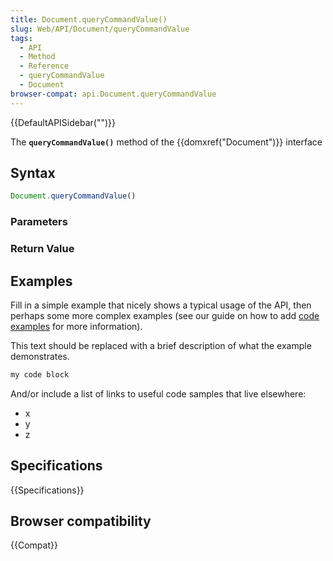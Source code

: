 ```yaml
---
title: Document.queryCommandValue()
slug: Web/API/Document/queryCommandValue
tags:
  - API
  - Method
  - Reference
  - queryCommandValue
  - Document
browser-compat: api.Document.queryCommandValue
---
```

{{DefaultAPISidebar("")}}

The **`queryCommandValue()`** method of the {{domxref("Document")}} interface 

## Syntax

```js
Document.queryCommandValue()
```

### Parameters



### Return Value



## Examples

Fill in a simple example that nicely shows a typical usage of the API, then perhaps some more complex examples (see our guide on how to add [code examples](/en-US/docs/MDN/Contribute/Structures/Code_examples) for more information).

This text should be replaced with a brief description of what the example demonstrates.

```js
my code block
```

And/or include a list of links to useful code samples that live elsewhere:

*   x
*   y
*   z

## Specifications

{{Specifications}}

## Browser compatibility

{{Compat}}

